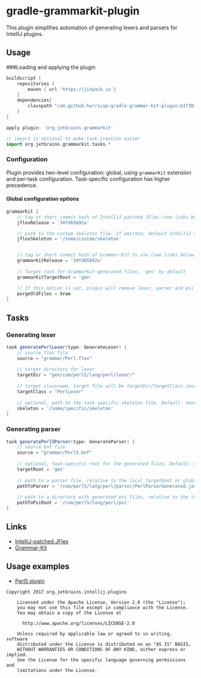 # gradle-grammarkit-plugin

This plugin simplifies automation of generating lexers and parsers for IntelliJ plugins.

 
## Usage

###Loading and applying the plugin

```groovy
buildscript {
    repositories {
        maven { url 'https://jitpack.io'}
    }
    dependencies{
        classpath "com.github.hurricup:gradle-grammar-kit-plugin:b1f3019b1b"
    }
}

apply plugin: 'org.jetbrains.grammarkit'

// import is optional to make task creation easier
import org.jetbrains.grammarkit.tasks.*
```

### Configuration
Plugin provides two-level configuration: global, using `grammarKit` extension and per-task configuration. Task-specific configuration has higher precedence. 

#### Global configuration options
```groovy
grammarKit {
    // tag or short commit hash of IntelliJ patched JFlex (see links below), Default is 1.7.0 
    jflexRelease = '34fd65b92a'

    // path to the custom skeleton file. If omitted, default IntelliJ skeleton file will be used
    jflexSkeleton = '/some/custom/skeleton'


    // tag or short commit hash of Grammar-Kit to use (see links below). Default is 2017.1 ready version 
    grammarKitRelease = '34fd65b92a'
    
    // Target root for GrammarKit-generated files, 'gen' by default
    grammarKitTargetRoot = 'gen'

    // If this option is set, plugin will remove lexer, parser and psi directory before generation. Deafult: false 
    purgeOldFiles = true
}
```

## Tasks
### Generating lexer
```groovy
task generatePerlLexer(type: GenerateLexer) {
    // source flex file
    source = "grammar/Perl.flex"
    
    // target directory for lexer
    targetDir = "gen/com/perl5/lang/perl/lexer/"
    
    // target classname, target file will be targetDir/targetClass.java
    targetClass = "PerlLexer"
    
    // optional, path to the task-specific skeleton file. Default: none
    skeleton = '/some/specific/skeleton'
}
```

### Generating parser
```groovy
task generatePerl5Parser(type: GenerateParser) {
    // source bnf file
    source = "grammar/Perl5.bnf"
    
    // optional, task-specific root for the generated files. Default: none
    targetRoot = 'gen'
    
    // path to a parser file, relative to the local targetRoot or global grammarKitTargetRoot 
    pathToParser = '/com/perl5/lang/perl/parser/PerlParserGenerated.java'
    
    // path to a directory with generated psi files, relative to the targetRoot 
    pathToPsiRoot = '/com/perl5/lang/perl/psi'
}
```

## Links

* [IntelliJ-patched JFlex](https://github.com/hurricup/jflex/tree/idea)
* [Grammar-Kit](https://github.com/JetBrains/Grammar-Kit)

## Usage examples

* [Perl5 plugin](https://github.com/Camelcade/Perl5-IDEA/blob/master/build.gradle)

```
Copyright 2017 org.jetbrains.intellij.plugins

    Licensed under the Apache License, Version 2.0 (the "License");
    you may not use this file except in compliance with the License.
    You may obtain a copy of the License at

      http://www.apache.org/licenses/LICENSE-2.0

    Unless required by applicable law or agreed to in writing, software
    distributed under the License is distributed on an "AS IS" BASIS,
    WITHOUT WARRANTIES OR CONDITIONS OF ANY KIND, either express or implied.
    See the License for the specific language governing permissions and
    limitations under the License.

```

